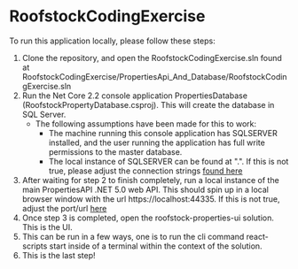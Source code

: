 # RoofstockCodingExercise

To run this application locally, please follow these steps:

1. Clone the repository, and open the RoofstockCodingExercise.sln found at RoofstockCodingExercise/PropertiesApi_And_Database/RoofstockCodingExercise.sln
2. Run the Net Core 2.2 console application PropertiesDatabase (RoofstockPropertyDatabase.csproj). This will create the database in SQL Server.
    - The following assumptions have been made for this to work:
      - The machine running this console application has SQLSERVER installed, and the user running the application has full write permissions to the master database.
      - The local instance of SQLSERVER can be found at ".". If this is not true, please adjust the connection strings [found here](https://github.com/charlenecoffman/RoofstockCodingExercise/blob/main/PropertiesApi_And_Database/PropertiesDatabase/Program.cs#L10)
3. After waiting for step 2 to finish completely, run a local instance of the main PropertiesAPI .NET 5.0 web API. This should spin up in a local browser window with the url https://localhost:44335. If this is not true, adjust the port/url [here](https://github.com/charlenecoffman/RoofstockCodingExercise/blob/main/PropertiesUI/src/Contexts/ServicesContext.ts#L4) 
4. Once step 3 is completed, open the roofstock-properties-ui solution. This is the UI.
5. This can be run in a few ways, one is to run the cli command react-scripts start inside of a terminal within the context of the solution.
6. This is the last step!

